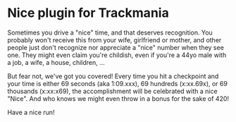 # Nice plugin for Trackmania

Sometimes you drive a "nice" time, and that deserves recognition. You probably won't receive this from your wife, girlfriend or mother, and other people just don't recognize nor appreciate a "nice" number when they see one. They might even claim you're childish, even if you're a 44yo male with a job, a wife, a house, children, ...  

But fear not, we've got you covered! Every time you hit a checkpoint and your time is either 69 seconds (aka 1:09.xxx), 69 hundreds (x:xx.69x), or 69 thousands (x:xx:x69), the accomplishment will be celebrated with a nice "Nice". And who knows we might even throw in a bonus for the sake of 420!  
 
Have a nice run! 
